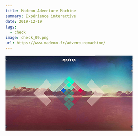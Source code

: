 ```yaml
---
title: Madeon Adventure Machine
summary: Expérience interactive
date: 2019-12-19
tags:
  - check
image: check_09.png
url: https://www.madeon.fr/adventuremachine/
---
```


![image du site portfolio d'Ivy Chen](/static/img/check_09.png)
